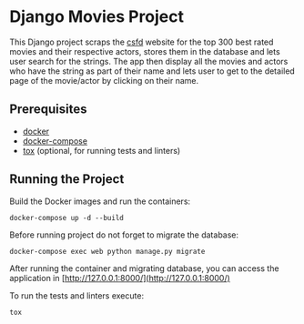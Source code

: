 # Django Movies Project

This Django project scraps the [csfd](https://www.csfd.cz/zebricky/filmy/nejlepsi/) website for the top 300 best rated movies and their respective actors, stores them in the database and lets user search for the strings. The app then display all the movies and actors who have the string as part of their name and lets user to get to the detailed page
of the movie/actor by clicking on their name.


## Prerequisites
- [docker](https://docs.docker.com/engine/install/)
- [docker-compose](https://docker-docs.netlify.app/compose/install/#install-compose)
- [tox](https://pypi.org/project/tox/#description) (optional, for running tests and linters)

## Running the Project
Build the Docker images and run the containers:

`docker-compose up -d --build`

Before running project do not forget to migrate the database:

`docker-compose exec web python manage.py migrate`

After running the container and migrating database, you can access the application in [http://127.0.0.1:8000/](http://127.0.0.1:8000/)

To run the tests and linters execute:

`tox`